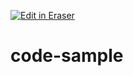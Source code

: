 <p><a target="_blank" href="https://app.eraser.io/workspace/R53KIRqbHwerzoHAUv2H" id="edit-in-eraser-github-link"><img alt="Edit in Eraser" src="https://firebasestorage.googleapis.com/v0/b/second-petal-295822.appspot.com/o/images%2Fgithub%2FOpen%20in%20Eraser.svg?alt=media&amp;token=968381c8-a7e7-472a-8ed6-4a6626da5501"></a></p>

# code-sample




<!--- Eraser file: https://app.eraser.io/workspace/R53KIRqbHwerzoHAUv2H --->